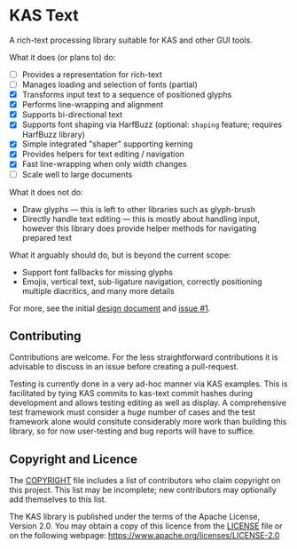 KAS Text
==========

A rich-text processing library suitable for KAS and other GUI tools.

What it does (or plans to) do:

- [ ] Provides a representation for rich-text
- [ ] Manages loading and selection of fonts (partial)
- [x] Transforms input text to a sequence of positioned glyphs
- [x] Performs line-wrapping and alignment
- [x] Supports bi-directional text
- [x] Supports font shaping via HarfBuzz (optional: `shaping` feature; requires HarfBuzz library)
- [x] Simple integrated "shaper" supporting kerning
- [x] Provides helpers for text editing / navigation
- [x] Fast line-wrapping when only width changes
- [ ] Scale well to large documents

What it does not do:

-   Draw glyphs — this is left to other libraries such as glyph-brush
-   Directly handle text editing — this is mostly about handling input, however
    this library does provide helper methods for navigating prepared text

What it arguably should do, but is beyond the current scope:

-   Support font fallbacks for missing glyphs
-   Emojis, vertical text, sub-ligature navigation, correctly positioning
    multiple diacritics, and many more details

For more, see the initial [design document](design/requirements.md) and
[issue #1](https://github.com/kas-gui/kas-text/issues/1).


Contributing
--------

Contributions are welcome. For the less straightforward contributions it is
advisable to discuss in an issue before creating a pull-request.

Testing is currently done in a very ad-hoc manner via KAS examples. This is
facilitated by tying KAS commits to kas-text commit hashes during development
and allows testing editing as well as display.
A comprehensive test framework must consider a *huge* number of cases and the
test framework alone would consitute considerably more work than building this
library, so for now user-testing and bug reports will have to suffice.


Copyright and Licence
-------

The [COPYRIGHT](COPYRIGHT) file includes a list of contributors who claim
copyright on this project. This list may be incomplete; new contributors may
optionally add themselves to this list.

The KAS library is published under the terms of the Apache License, Version 2.0.
You may obtain a copy of this licence from the [LICENSE](LICENSE) file or on
the following webpage: <https://www.apache.org/licenses/LICENSE-2.0>
